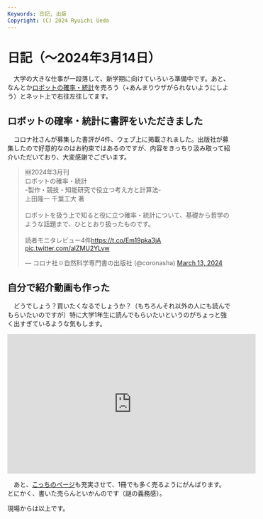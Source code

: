 ```yaml
---
Keywords: 日記, 出版
Copyright: (C) 2024 Ryuichi Ueda
---
```


# 日記（〜2024年3月14日）

　大学の大きな仕事が一段落して、新学期に向けていろいろ準備中です。あと、なんとか[ロボットの確率・統計](/?page=robot_and_stats)を売ろう（+あんまりウザがられないようにしよう）とネット上で右往左往してます。

## ロボットの確率・統計に書評をいただきました

　コロナ社さんが募集した書評が4件、ウェブ上に掲載されました。出版社が募集したので好意的なのはお約束ではあるのですが、内容をきっちり汲み取って紹介いただいており、大変感謝でございます。

<blockquote class="twitter-tweet"><p lang="ja" dir="ltr">🆕2024年3月刊<br>ロボットの確率・統計<br>-製作・競技・知能研究で役立つ考え方と計算法-<br>上田隆一 千葉工大 著　<br><br>ロボットを扱う上で知ると役に立つ確率・統計について、基礎から哲学のような話題まで、ひととおり扱ったものです。<br><br>読者モニタレビュー4件<a href="https://t.co/Em19pka3jA">https://t.co/Em19pka3jA</a> <a href="https://t.co/aIZMU2YLvw">pic.twitter.com/aIZMU2YLvw</a></p>&mdash; コロナ社☉自然科学専門書の出版社 (@coronasha) <a href="https://twitter.com/coronasha/status/1767709676496720379?ref_src=twsrc%5Etfw">March 13, 2024</a></blockquote> <script async src="https://platform.twitter.com/widgets.js" charset="utf-8"></script>

## 自分で紹介動画も作った

　どうでしょう？買いたくなるでしょうか？（もちろんそれ以外の人にも読んでもらいたいのですが）特に大学1年生に読んでもらいたいというのがちょっと強く出すぎているような気もします。

<iframe width="560" height="315" src="https://www.youtube.com/embed/fwxxyeigJfs?si=p1xh_izPm4US1ZvQ" title="YouTube video player" frameborder="0" allow="accelerometer; autoplay; clipboard-write; encrypted-media; gyroscope; picture-in-picture; web-share" allowfullscreen></iframe>


　あと、[こっちのページ](/?page=robot_and_stats)も充実させて、1冊でも多く売るようにがんばります。とにかく、書いた売らんといかんのです（謎の義務感）。


現場からは以上です。
